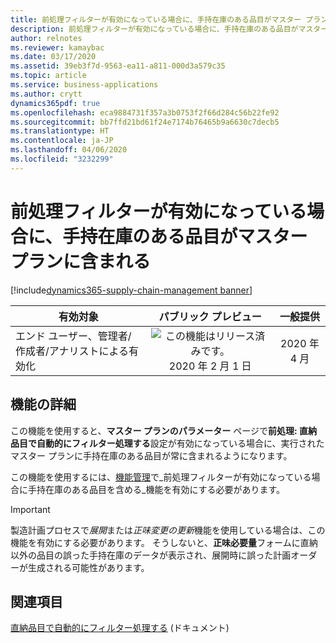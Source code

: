 ```yaml
---
title: 前処理フィルターが有効になっている場合に、手持在庫のある品目がマスター プランに含まれる
description: 前処理フィルターが有効になっている場合に、手持在庫のある品目がマスター プランに含まれる
author: relnotes
ms.reviewer: kamaybac
ms.date: 03/17/2020
ms.assetid: 39eb3f7d-9563-ea11-a811-000d3a579c35
ms.topic: article
ms.service: business-applications
ms.author: crytt
dynamics365pdf: true
ms.openlocfilehash: eca9884731f357a3b0753f2f66d284c56b22fe92
ms.sourcegitcommit: bb7ffd21bd61f24e7174b76465b9a6630c7decb5
ms.translationtype: HT
ms.contentlocale: ja-JP
ms.lasthandoff: 04/06/2020
ms.locfileid: "3232299"
---
```

# <a name="master-planning-includes-items-with-on-hand-inventory-when-pre-processing-filters-are-enabled"></a>前処理フィルターが有効になっている場合に、手持在庫のある品目がマスター プランに含まれる
[!include[dynamics365-supply-chain-management banner](../includes/dynamics365-supply-chain-management.md)]

| 有効対象    |  パブリック プレビュー | 一般提供 | 
| ---------- | :----------: |:----------: |
|エンド ユーザー、管理者/作成者/アナリストによる有効化|![この機能はリリース済みです。](/dynamics365-release-plan/media/green-checkmark.png "この機能はリリース済みです。") 2020 年 2 月 1 日| 2020 年 4 月|






## <a name="feature-details"></a>機能の詳細
<!--feature detail start -->
この機能を使用すると、**マスター プランのパラメーター** ページで**前処理: 直納品目で自動的にフィルター処理する**設定が有効になっている場合に、実行されたマスター プランに手持在庫のある品目が常に含まれるようになります。 

この機能を使用するには、[機能管理](https://docs.microsoft.com/dynamics365/fin-ops-core/fin-ops/get-started/feature-management/feature-management-overview?toc=/dynamics365/supply-chain/toc.json)で_前処理フィルターが有効になっている場合に手持在庫のある品目を含める_機能を有効にする必要があります。

> [!IMPORTANT]
> 製造計画プロセスで*展開*または*正味変更の更新*機能を使用している場合は、この機能を有効にする必要があります。 そうしないと、**正味必要量**フォームに直納以外の品目の誤った手持在庫のデータが表示され、展開時に誤った計画オーダーが生成される可能性があります。
<!--feature detail end -->










## <a name="see-also"></a>関連項目


<!--docs start-->
[直納品目で自動的にフィルター処理する](https://docs.microsoft.com/dynamics365/supply-chain/master-planning/master-planning-performance#automatically-filter-by-items-with-direct-demand) (ドキュメント)
<!--docs end-->

